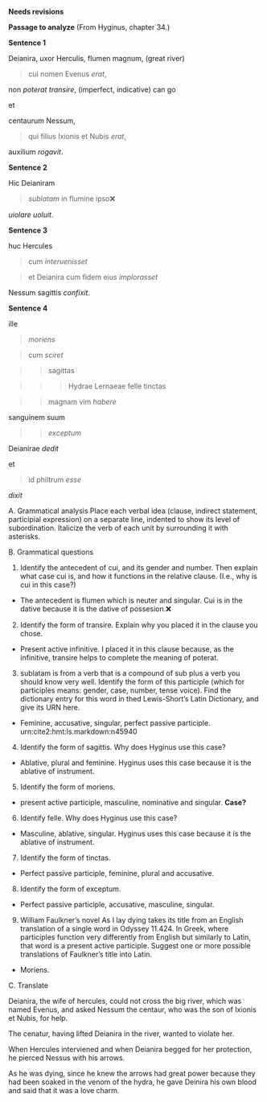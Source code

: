 **Needs revisions**

**Passage to analyze**
(From Hyginus, chapter 34.)

**Sentence 1**

Deianira, uxor Herculis, flumen magnum, (great river)

>cui nomen Evenus *erat*, 

non *poterat transire*, (imperfect, indicative) can go

et

centaurum Nessum, 

>qui filius Ixionis et Nubis *erat*, 

auxilium *rogavit*. 



**Sentence 2**

Hic Deianiram 

>*sublatam* in flumine ipso❌

*uiolare uoluit*. 





**Sentence 3**

huc Hercules 

>cum *interuenisset*

>et Deianira cum fidem eius *implorasset*

Nessum sagittis *confixit*.




**Sentence 4**

ille 

> *moriens*

> cum *sciret*

>> sagittas 

>>> Hydrae Lernaeae felle tinctas 

>> magnam vim *habere*

sanguinem suum 

>>*exceptum* 

Deianirae *dedit*

et

> id philtrum *esse*

*dixit*


A. Grammatical analysis
Place each verbal idea (clause, indirect statement, participial expression) on a separate line, indented to show its level of subordination. 
Italicize the verb of each unit by surrounding it with asterisks.

B. Grammatical questions
1. Identify the antecedent of cui, and its gender and number. Then explain what case cui is, and how it functions in the relative clause. (I.e., why is cui in this case?)
  - The antecedent is flumen which is neuter and singular. Cui is in the dative because it is the dative of possesion.❌

2. Identify the form of transire. Explain why you placed it in the clause you chose.
- Present active infinitive. I placed it in this clause because, as the infinitive, transire helps to complete the meaning of poterat.

3. sublatam is from a verb that is a compound of sub plus a verb you should know very well. Identify the form of this participle (which for participles means: gender, case, number, tense voice). Find the dictionary entry for this word in thed Lewis-Short’s Latin Dictionary, and give its URN here.
- Feminine, accusative, singular, perfect passive participle. urn:cite2:hmt:ls.markdown:n45940

4. Identify the form of sagittis. Why does Hyginus use this case?
- Ablative, plural and feminine. Hyginus uses this case because it is the ablative of instrument.

5. Identify the form of moriens.
- present active participle, masculine, nominative and singular. **Case?**

6. Identify felle. Why does Hyginus use this case?
- Masculine, ablative, singular. Hyginus uses this case because it is the ablative of instrument.

7. Identify the form of tinctas.
- Perfect passive participle, feminine, plural and accusative.

8. Identify the form of exceptum.
- Perfect passive participle, accusative, masculine, singular.

9. William Faulkner’s novel As I lay dying takes its title from an English translation of a single word in Odyssey 11.424. 
In Greek, where participles function very differently from English but similarly to Latin, that word is a present active participle. 
Suggest one or more possible translations of Faulkner’s title into Latin.
- Moriens.

C. Translate

Deianira, the wife of hercules, could not cross the big river, which was named Evenus, and asked Nessum the centaur, who was the son of Ixionis et Nubis, for help.

The cenatur, having lifted Deianira in the river, wanted to violate her.

When Hercules interviened and when Deianira begged for her protection, he pierced Nessus with his arrows.

As he was dying, since he knew the arrows had great power because they had been soaked in the venom of the hydra, he gave Deinira his own blood and said that it was a love charm.
